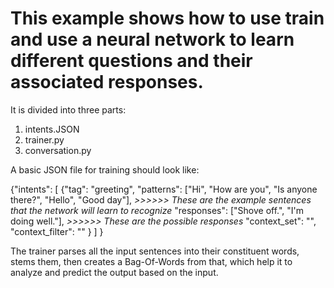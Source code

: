 This example shows how to use train and use a neural network to learn different questions and their associated responses.
===============================
It is divided into three parts:
1. intents.JSON
2. trainer.py
3. conversation.py

A basic JSON file for training should look like:

{"intents": [
        {"tag": "greeting",
         "patterns": ["Hi", "How are you", "Is anyone there?", "Hello", "Good day"],  *>>>>>> These are the example sentences that the network will learn to recognize*
         "responses": ["Shove off.", "I'm doing well."],  *>>>>>> These are the possible responses*
         "context_set": "",
         "context_filter": ""
        }
        ]
 }

 
 The trainer parses all the input sentences into their constituent words, stems them, then creates a Bag-Of-Words from that, which help it to analyze and predict the output based on the input.
